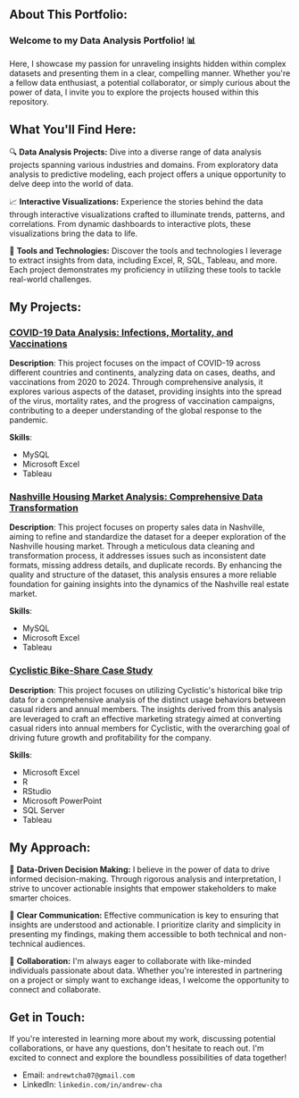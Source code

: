 ## About This Portfolio:

### **Welcome to my Data Analysis Portfolio!** 📊 

Here, I showcase my passion for unraveling insights hidden within complex datasets and presenting them in a clear, compelling manner. Whether you're a fellow data enthusiast, a potential collaborator, or simply curious about the power of data, I invite you to explore the projects housed within this repository.

## What You'll Find Here:

🔍 **Data Analysis Projects:** Dive into a diverse range of data analysis projects spanning various industries and domains. From exploratory data analysis to predictive modeling, each project offers a unique opportunity to delve deep into the world of data.

📈 **Interactive Visualizations:** Experience the stories behind the data through interactive visualizations crafted to illuminate trends, patterns, and correlations. From dynamic dashboards to interactive plots, these visualizations bring the data to life.

🔧 **Tools and Technologies:** Discover the tools and technologies I leverage to extract insights from data, including Excel, R, SQL, Tableau, and more. Each project demonstrates my proficiency in utilizing these tools to tackle real-world challenges.

## My Projects:

### [COVID-19 Data Analysis: Infections, Mortality, and Vaccinations](https://github.com/chaanalyst/Portfolio-Projects/tree/7213791585d891aeff42966dff0bb26ad7d06f5b/SQL%20Projects%20/Project%201%3A%20COVID19%20Data%20-%20Infections%2C%20Deaths%2C%20and%20Vaccinations%20#covid-19-data-infections-mortality-and-vaccinations)

**Description**: This project focuses on the impact of COVID-19 across different countries and continents, analyzing data on cases, deaths, and vaccinations from 2020 to 2024. Through comprehensive analysis, it explores various aspects of the dataset, providing insights into the spread of the virus, mortality rates, and the progress of vaccination campaigns, contributing to a deeper understanding of the global response to the pandemic.

**Skills**:
  - MySQL
  - Microsoft Excel
  - Tableau

### [Nashville Housing Market Analysis: Comprehensive Data Transformation](https://github.com/chaanalyst/Portfolio-Projects/tree/98c93d8676b24e8d0b7d6abcc8dd61f99bca5882/SQL%20Projects%20/Project%202%3A%20Nashville%20Housing%20Data)

**Description**: This project focuses on property sales data in Nashville, aiming to refine and standardize the dataset for a deeper exploration of the Nashville housing market. Through a meticulous data cleaning and transformation process, it addresses issues such as inconsistent date formats, missing address details, and duplicate records. By enhancing the quality and structure of the dataset, this analysis ensures a more reliable foundation for gaining insights into the dynamics of the Nashville real estate market.

**Skills**:
  - MySQL
  - Microsoft Excel
  - Tableau

### [Cyclistic Bike-Share Case Study](https://github.com/chaanalyst/Portfolio-Projects/tree/98c93d8676b24e8d0b7d6abcc8dd61f99bca5882/Google%20Data%20Analytics%20Capstone%20Projects/Cyclistic%20Bike-Share%3A%20Case%20Study)

**Description**: This project focuses on utilizing Cyclistic's historical bike trip data for a comprehensive analysis of the distinct usage behaviors between casual riders and annual members. The insights derived from this analysis are leveraged to craft an effective marketing strategy aimed at converting casual riders into annual members for Cyclistic, with the overarching goal of driving future growth and profitability for the company.

**Skills**:
  - Microsoft Excel
  - R
  - RStudio
  - Microsoft PowerPoint
  - SQL Server
  - Tableau

## My Approach:

🧠 **Data-Driven Decision Making:** I believe in the power of data to drive informed decision-making. Through rigorous analysis and interpretation, I strive to uncover actionable insights that empower stakeholders to make smarter choices.

📣 **Clear Communication:** Effective communication is key to ensuring that insights are understood and actionable. I prioritize clarity and simplicity in presenting my findings, making them accessible to both technical and non-technical audiences.

🤝 **Collaboration:** I'm always eager to collaborate with like-minded individuals passionate about data. Whether you're interested in partnering on a project or simply want to exchange ideas, I welcome the opportunity to connect and collaborate.

## Get in Touch:

If you're interested in learning more about my work, discussing potential collaborations, or have any questions, don't hesitate to reach out. I'm excited to connect and explore the boundless possibilities of data together!

+ Email: `andrewtcha07@gmail.com`
+ LinkedIn: `linkedin.com/in/andrew-cha`

